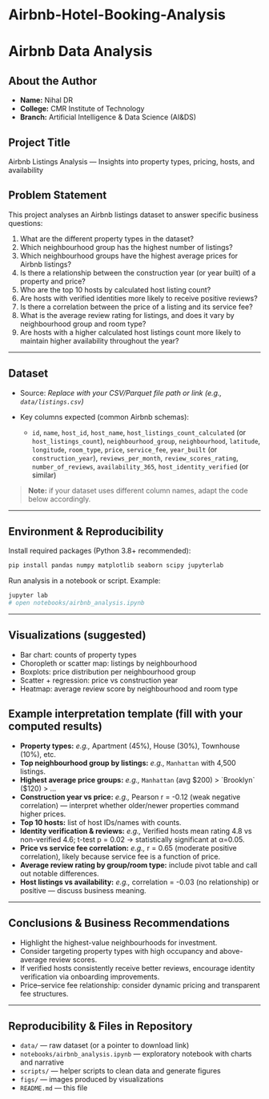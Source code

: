 # Airbnb-Hotel-Booking-Analysis
# Airbnb Data Analysis

## About the Author

- **Name:** Nihal DR
- **College:** CMR Institute of Technology
- **Branch:** Artificial Intelligence & Data Science (AI&DS)

## Project Title

Airbnb Listings Analysis — Insights into property types, pricing, hosts, and availability

## Problem Statement

This project analyses an Airbnb listings dataset to answer specific business questions:

1. What are the different property types in the dataset?
2. Which neighbourhood group has the highest number of listings?
3. Which neighbourhood groups have the highest average prices for Airbnb listings?
4. Is there a relationship between the construction year (or year built) of a property and price?
5. Who are the top 10 hosts by calculated host listing count?
6. Are hosts with verified identities more likely to receive positive reviews?
7. Is there a correlation between the price of a listing and its service fee?
8. What is the average review rating for listings, and does it vary by neighbourhood group and room type?
9. Are hosts with a higher calculated host listings count more likely to maintain higher availability throughout the year?

---

## Dataset

* Source: *Replace with your CSV/Parquet file path or link (e.g., `data/listings.csv`)*
* Key columns expected (common Airbnb schemas):

  * `id`, `name`, `host_id`, `host_name`, `host_listings_count_calculated` (or `host_listings_count`), `neighbourhood_group`, `neighbourhood`, `latitude`, `longitude`, `room_type`, `price`, `service_fee`, `year_built` (or `construction_year`), `reviews_per_month`, `review_scores_rating`, `number_of_reviews`, `availability_365`, `host_identity_verified` (or similar)

> **Note:** if your dataset uses different column names, adapt the code below accordingly.

---

## Environment & Reproducibility

Install required packages (Python 3.8+ recommended):

```bash
pip install pandas numpy matplotlib seaborn scipy jupyterlab
```

Run analysis in a notebook or script. Example:

```bash
jupyter lab
# open notebooks/airbnb_analysis.ipynb
```

---


## Visualizations (suggested)

* Bar chart: counts of property types
* Choropleth or scatter map: listings by neighbourhood
* Boxplots: price distribution per neighbourhood group
* Scatter + regression: price vs construction year
* Heatmap: average review score by neighbourhood and room type


## Example interpretation template (fill with your computed results)

* **Property types:** *e.g.,* Apartment (45%), House (30%), Townhouse (10%), etc.
* **Top neighbourhood group by listings:** *e.g.,* `Manhattan` with 4,500 listings.
* **Highest average price groups:** *e.g.,* `Manhattan` (avg $200) > `Brooklyn` ($120) > ...
* **Construction year vs price:** *e.g.,* Pearson r = -0.12 (weak negative correlation) — interpret whether older/newer properties command higher prices.
* **Top 10 hosts:** list of host IDs/names with counts.
* **Identity verification & reviews:** *e.g.,* Verified hosts mean rating 4.8 vs non-verified 4.6; t-test p = 0.02 → statistically significant at α=0.05.
* **Price vs service fee correlation:** *e.g.,* r = 0.65 (moderate positive correlation), likely because service fee is a function of price.
* **Average review rating by group/room type:** include pivot table and call out notable differences.
* **Host listings vs availability:** *e.g.,* correlation = -0.03 (no relationship) or positive — discuss business meaning.

---

## Conclusions & Business Recommendations

* Highlight the highest-value neighbourhoods for investment.
* Consider targeting property types with high occupancy and above-average review scores.
* If verified hosts consistently receive better reviews, encourage identity verification via onboarding improvements.
* Price–service fee relationship: consider dynamic pricing and transparent fee structures.

---

## Reproducibility & Files in Repository

* `data/` — raw dataset (or a pointer to download link)
* `notebooks/airbnb_analysis.ipynb` — exploratory notebook with charts and narrative
* `scripts/` — helper scripts to clean data and generate figures
* `figs/` — images produced by visualizations
* `README.md` — this file

